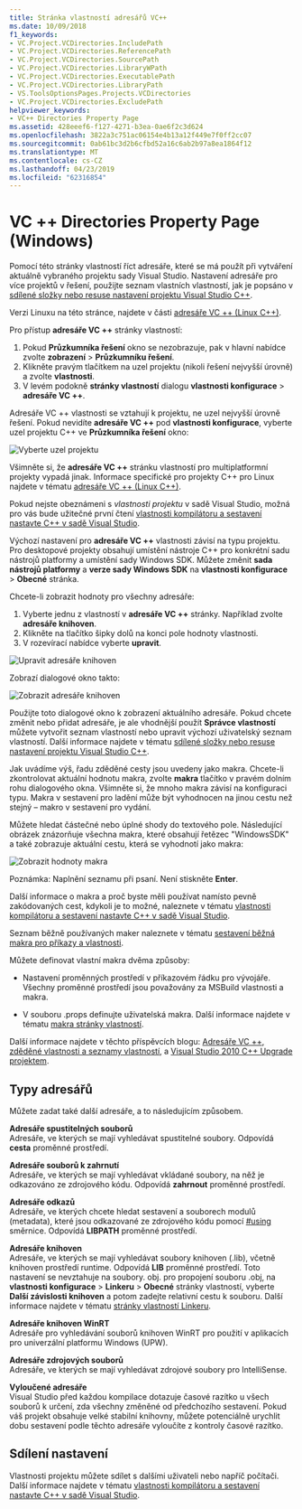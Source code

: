 ```yaml
---
title: Stránka vlastností adresářů VC++
ms.date: 10/09/2018
f1_keywords:
- VC.Project.VCDirectories.IncludePath
- VC.Project.VCDirectories.ReferencePath
- VC.Project.VCDirectories.SourcePath
- VC.Project.VCDirectories.LibraryWPath
- VC.Project.VCDirectories.ExecutablePath
- VC.Project.VCDirectories.LibraryPath
- VS.ToolsOptionsPages.Projects.VCDirectories
- VC.Project.VCDirectories.ExcludePath
helpviewer_keywords:
- VC++ Directories Property Page
ms.assetid: 428eeef6-f127-4271-b3ea-0ae6f2c3d624
ms.openlocfilehash: 3822a3c751ac06154e4b13a12f449e7f0ff2cc07
ms.sourcegitcommit: 0ab61bc3d2b6cfbd52a16c6ab2b97a8ea1864f12
ms.translationtype: MT
ms.contentlocale: cs-CZ
ms.lasthandoff: 04/23/2019
ms.locfileid: "62316854"
---
```

# <a name="vc-directories-property-page-windows"></a>VC ++ Directories Property Page (Windows)

Pomocí této stránky vlastností říct adresáře, které se má použít při vytváření aktuálně vybraného projektu sady Visual Studio. Nastavení adresáře pro více projektů v řešení, použijte seznam vlastních vlastností, jak je popsáno v [sdílené složky nebo resuse nastavení projektu Visual Studio C++](../create-reusable-property-configurations.md).

Verzi Linuxu na této stránce, najdete v části [adresáře VC ++ (Linux C++)](../../linux/prop-pages/directories-linux.md).

Pro přístup **adresáře VC ++** stránky vlastností:

1. Pokud **Průzkumníka řešení** okno se nezobrazuje, pak v hlavní nabídce zvolte **zobrazení** > **Průzkumníku řešení**.
1. Klikněte pravým tlačítkem na uzel projektu (nikoli řešení nejvyšší úrovně) a zvolte **vlastnosti**.
1. V levém podokně **stránky vlastností** dialogu **vlastnosti konfigurace** > **adresáře VC ++**.

Adresáře VC ++ vlastnosti se vztahují k projektu, ne uzel nejvyšší úrovně řešení. Pokud nevidíte **adresáře VC ++** pod **vlastnosti konfigurace**, vyberte uzel projektu C++ ve **Průzkumníka řešení** okno:

![Vyberte uzel projektu](../media/vcppdir.png "vyberte uzel projektu můžete zobrazit vlastnosti adresáře VC ++")

Všimněte si, že **adresáře VC ++** stránku vlastností pro multiplatformní projekty vypadá jinak. Informace specifické pro projekty C++ pro Linux najdete v tématu [adresáře VC ++ (Linux C++)](../../linux/prop-pages/directories-linux.md).

Pokud nejste obeznámeni s *vlastnosti projektu* v sadě Visual Studio, možná pro vás bude užitečné první čtení [vlastnosti kompilátoru a sestavení nastavte C++ v sadě Visual Studio](../working-with-project-properties.md).

Výchozí nastavení pro **adresáře VC ++** vlastnosti závisí na typu projektu. Pro desktopové projekty obsahují umístění nástroje C++ pro konkrétní sadu nástrojů platformy a umístění sady Windows SDK. Můžete změnit **sada nástrojů platformy** a **verze sady Windows SDK** na **vlastnosti konfigurace** > **Obecné** stránka.

Chcete-li zobrazit hodnoty pro všechny adresáře:

1. Vyberte jednu z vlastností v **adresáře VC ++** stránky. Například zvolte **adresáře knihoven**.
1. Klikněte na tlačítko šipky dolů na konci pole hodnoty vlastnosti.
1. V rozevírací nabídce vyberte **upravit**.

![Upravit adresáře knihoven](../media/vcppdir_libdir_edit.png "dialogové okno Úprava cesty knihoven")

Zobrazí dialogové okno takto:

![Zobrazit adresáře knihoven](../media/vcppdir_libdir.png "dialogové okno pro přidání nebo odebrání cesty knihoven")

Použijte toto dialogové okno k zobrazení aktuálního adresáře. Pokud chcete změnit nebo přidat adresáře, je ale vhodnější použít **Správce vlastností** můžete vytvořit seznam vlastností nebo upravit výchozí uživatelský seznam vlastností. Další informace najdete v tématu [sdílené složky nebo resuse nastavení projektu Visual Studio C++](../create-reusable-property-configurations.md).

Jak uvádíme výš, řadu zděděné cesty jsou uvedeny jako makra.  Chcete-li zkontrolovat aktuální hodnotu makra, zvolte **makra** tlačítko v pravém dolním rohu dialogového okna. Všimněte si, že mnoho makra závisí na konfiguraci typu. Makra v sestavení pro ladění může být vyhodnocen na jinou cestu než stejný – makro v sestavení pro vydání.

Můžete hledat částečné nebo úplné shody do textového pole. Následující obrázek znázorňuje všechna makra, které obsahují řetězec "WindowsSDK" a také zobrazuje aktuální cestu, která se vyhodnotí jako makra:

![Zobrazit hodnoty makra](../media/vcppdir_libdir_macros.png "dialogové okno Upravit makra")

Poznámka: Naplnění seznamu při psaní. Není stiskněte **Enter**.

Další informace o makra a proč byste měli používat namísto pevně zakódovaných cest, kdykoli je to možné, naleznete v tématu [vlastnosti kompilátoru a sestavení nastavte C++ v sadě Visual Studio](../working-with-project-properties.md).

Seznam běžně používaných maker naleznete v tématu [sestavení běžná makra pro příkazy a vlastnosti](common-macros-for-build-commands-and-properties.md).

Můžete definovat vlastní makra dvěma způsoby:

- Nastavení proměnných prostředí v příkazovém řádku pro vývojáře. Všechny proměnné prostředí jsou považovány za MSBuild vlastnosti a makra.

- V souboru .props definujte uživatelská makra. Další informace najdete v tématu [makra stránky vlastností](../working-with-project-properties.md).

Další informace najdete v těchto příspěvcích blogu: [Adresáře VC ++](http://blogs.msdn.com/b/vsproject/archive/2009/07/07/vc-directories.aspx), [zděděné vlastnosti a seznamy vlastností](http://blogs.msdn.com/b/vsproject/archive/2009/06/23/inherited-properties-and-property-sheets.aspx), a [Visual Studio 2010 C++ Upgrade projektem](http://blogs.msdn.com/b/vcblog/archive/2010/03/02/visual-studio-2010-c-project-upgrade-guide.aspx).

## <a name="directory-types"></a>Typy adresářů

Můžete zadat také další adresáře, a to následujícím způsobem.

**Adresáře spustitelných souborů**<br/>
Adresáře, ve kterých se mají vyhledávat spustitelné soubory. Odpovídá **cesta** proměnné prostředí.

**Adresáře souborů k zahrnutí**<br/>
Adresáře, ve kterých se mají vyhledávat vkládané soubory, na něž je odkazováno ze zdrojového kódu. Odpovídá **zahrnout** proměnné prostředí.

**Adresáře odkazů**<br/>
Adresáře, ve kterých chcete hledat sestavení a souborech modulů (metadata), které jsou odkazované ze zdrojového kódu pomocí [#using](../../preprocessor/hash-using-directive-cpp.md) směrnice. Odpovídá **LIBPATH** proměnné prostředí.

**Adresáře knihoven**<br/>
Adresáře, ve kterých se mají vyhledávat soubory knihoven (.lib), včetně knihoven prostředí runtime. Odpovídá **LIB** proměnné prostředí. Toto nastavení se nevztahuje na soubory. obj. pro propojení souboru .obj, na **vlastnosti konfigurace** > **Linkeru** > **Obecné** stránky vlastností, vyberte  **Další závislosti knihoven** a potom zadejte relativní cestu k souboru. Další informace najdete v tématu [stránky vlastností Linkeru](linker-property-pages.md).

**Adresáře knihoven WinRT**<br/>
Adresáře pro vyhledávání souborů knihoven WinRT pro použití v aplikacích pro univerzální platformu Windows (UPW).

**Adresáře zdrojových souborů**<br/>
Adresáře, ve kterých se mají vyhledávat zdrojové soubory pro IntelliSense.

**Vyloučené adresáře**<br/>
Visual Studio před každou kompilace dotazuje časové razítko u všech souborů k určení, zda všechny změněné od předchozího sestavení. Pokud váš projekt obsahuje velké stabilní knihovny, můžete potenciálně urychlit dobu sestavení podle těchto adresáře vyloučíte z kontroly časové razítko.

## <a name="sharing-the-settings"></a>Sdílení nastavení

Vlastnosti projektu můžete sdílet s dalšími uživateli nebo napříč počítači. Další informace najdete v tématu [vlastnosti kompilátoru a sestavení nastavte C++ v sadě Visual Studio](../working-with-project-properties.md).
